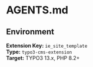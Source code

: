 # AGENTS.md

## Environment
**Extension Key:** `ie_site_template`  
**Type:** `typo3-cms-extension`  
**Target:** TYPO3 13.x, PHP 8.2+
